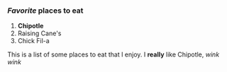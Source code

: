 ### _Favorite_ places to eat
1. **Chipotle**
2. Raising Cane's
3. Chick Fil-a

This is a list of some places to eat that I enjoy. I **really** like Chipotle, *wink wink*

